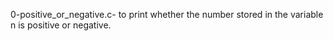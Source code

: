 0-positive_or_negative.c-  to print whether the number stored in the variable n is positive or negative.
